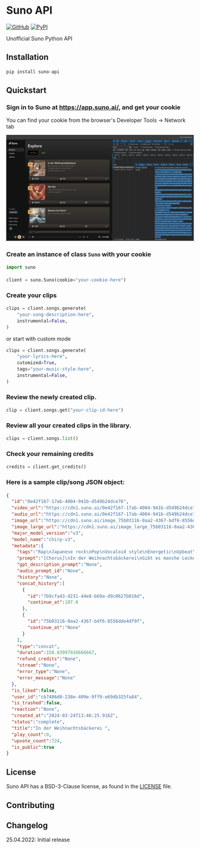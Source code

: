 # Suno API

[![GitHub][github_badge]][github_link] [![PyPI][pypi_badge]][pypi_link]

Unofficial Suno Python API



## Installation

```bash
pip install suno-api
```



## Quickstart

### Sign in to Suno at https://app.suno.ai/, and get your cookie

You can find your cookie from the browser's Developer Tools -> Network tab

![Screenshot](Screenshot.png)



### Create an instance of class `Suno` with your cookie

```python
import suno

client = suno.Suno(cookie="your-cookie-here")
```



### Create your clips

```python
clips = client.songs.generate(
    "your-song-description-here", 
    instrumental=False,
)
```

or start with custom mode


```python
clips = client.songs.generate(
    "your-lyrics-here", 
    cutomized=True,
    tags="your-music-style-here",
    instrumental=False,
)
```



### Review the newly created clip.

```python
clip = client.songs.get("your-clip-id-here")
```



### Review all your created clips in the library.

```python
clips = client.songs.list()
```



### Check your remaining credits

```python
credits = client.get_credits()
```



### Here is a sample clip/song JSON object:

```json
{
  "id":"0e42f167-17ab-4004-941b-d549b24dce76",
  "video_url":"https://cdn1.suno.ai/0e42f167-17ab-4004-941b-d549b24dce76.mp4",
  "audio_url":"https://cdn1.suno.ai/0e42f167-17ab-4004-941b-d549b24dce76.mp3",
  "image_url":"https://cdn1.suno.ai/image_75b03116-0aa2-4367-bdf6-8556dde4df9f.png",
  "image_large_url":"https://cdn1.suno.ai/image_large_75b03116-0aa2-4367-bdf6-8556dde4df9f.png",
  "major_model_version":"v3",
  "model_name":"chirp-v3",
  "metadata":{
    "tags":"Rap\nJapanese rock\nPop\nVocaloid style\nEnergetic\nUpbeat\nCatchy\nCulinary\nCooking\nRecipe-focused",
    "prompt":"[Chorus]\nIn der Weihnachtsbäckerei\nGibt es manche Leckerei\nZwischen Mehl und Milch\nMacht so mancher Knilch\nEine riesengroße Kleckerei\nIn der Weihnachtsbäckerei\nIn der Weihnachtsbäckerei\n\n[Verse 1]\nWo ist das Rezept geblieben\nVon den Plätzchen, die wir lieben?\nWer hat das Rezept verschleppt?\n\"Ich nicht\"\n\"Du vielleicht?\"\n\"Ich auch nicht\"\n\nNa, dann müssen wir es packen\nEinfach frei nach Schnauze backen\nSchmeißt den Ofen an (oh ja)\nUnd ran\n\n[Chorus]\nIn der Weihnachtsbäckerei\nGibt es manche Leckerei\nZwischen Mehl und Milch\nMacht so mancher Knilch\nEine riesengroße Kleckerei\nIn der Weihnachtsbäckerei\nIn der Weihnachtsbäckerei\n\n[Verse 2]\nBrauchen wir nicht Schokolade\nHonig, Nüsse und Succade\nUnd ein bischen Zimt?\nDas stimmt\n\nButter, Mehl und Milch verrühren\nZwischendurch einmal probieren\nUnd dann kommt das Ei (pass auf)\nVorbei\n\n[Chorus]\nIn der Weihnachtsbäckerei\nGibt es manche Leckerei\nZwischen Mehl und Milch\nMacht so mancher Knilch\nEine riesengroße Kleckerei\nIn der Weihnachtsbäckerei\nIn der Weihnachtsbäckerei\n\n[Verse 3]\nBitte mal zur Seite treten\nDenn wir brauchen Platz zum kneten\nSind die Finger rein?\nDu Schwein\n\n\nSind die Plätzchen, die wir stechen\nErstmal auf den Ofenblechen\nWarten wir gespannt\nVerbrannt\n\n[Chorus]\nIn der Weihnachtsbäckerei\nGibt es manche Leckerei\nZwischen Mehl und Milch\nMacht so mancher Knilch\nEine riesengroße Kleckerei\nIn der Weihnachtsbäckerei\nIn der Weihnachtsbäckerei\n\n[Outro]",
    "gpt_description_prompt":"None",
    "audio_prompt_id":"None",
    "history":"None",
    "concat_history":[
      {
        "id":"7b9cfa43-d231-44e8-b69a-d9c0627b016d",
        "continue_at":107.0
      },
      {
        "id":"75b03116-0aa2-4367-bdf6-8556dde4df9f",
        "continue_at":"None"
      }
    ],
    "type":"concat",
    "duration":158.83997916666667,
    "refund_credits":"None",
    "stream":"None",
    "error_type":"None",
    "error_message":"None"
  },
  "is_liked":false,
  "user_id":"cb7486d0-238e-409e-9ff9-e69db325fa84",
  "is_trashed":false,
  "reaction":"None",
  "created_at":"2024-03-24T13:46:25.916Z",
  "status":"complete",
  "title":"In der Weihnachtsbäckerei ",
  "play_count":0,
  "upvote_count":724,
  "is_public":true
}
```



## License

Suno API has a BSD-3-Clause license, as found in the [LICENSE](https://github.com/imyizhang/suno-api/blob/main/LICENSE) file.



## Contributing



## Changelog

25.04.2022: Initial release




[github_badge]: https://badgen.net/badge/icon/GitHub?icon=github&color=black&label
[github_link]: https://github.com/imyizhang/suno-api



[pypi_badge]: https://badgen.net/pypi/v/suno-api?icon=pypi&color=black&label
[pypi_link]: https://www.pypi.org/project/suno-api